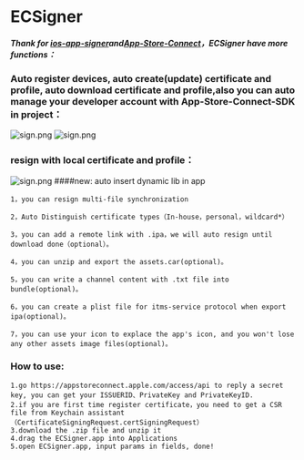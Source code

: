 # ECSigner
***Thank for [ios-app-signer](https://github.com/DanTheMan827/ios-app-signer)and[App-Store-Connect](https://github.com/AvdLee/appstoreconnect-swift-sdk)，ECSigner have more functions：***
### Auto register devices, auto create(update) certificate and profile, auto download certificate and profile,also you can auto manage your developer account with App-Store-Connect-SDK in project：
![ sign.png](https://github.com/even-cheng/ECSigner/blob/master/autosign2.png)
![ sign.png](https://github.com/even-cheng/ECSigner/blob/master/aboutaotosign.png)
### resign with local certificate and profile：
![ sign.png](https://github.com/even-cheng/even-appSigner/blob/master/ecsign.png)
####new: auto insert dynamic lib in app
```
1，you can resign multi-file synchronization
```
```
2，Auto Distinguish certificate types（In-house，personal，wildcard*）
```
```
3，you can add a remote link with .ipa，we will auto resign until download done（optional）。
```
```
4，you can unzip and export the assets.car(optional)。
```
```
5，you can write a channel content with .txt file into bundle(optional)。
```
```
6，you can create a plist file for itms-service protocol when export ipa(optional)。
```
```
7，you can use your icon to explace the app's icon, and you won't lose any other assets image files(optional)。
``` 
### How to use:
```
1.go https://appstoreconnect.apple.com/access/api to reply a secret key, you can get your ISSUERID、PrivateKey and PrivateKeyID.
2.if you are first time register certificate，you need to get a CSR file from Keychain assistant（CertificateSigningRequest.certSigningRequest）
3.download the .zip file and unzip it 
4.drag the ECSigner.app into Applications
5.open ECSigner.app, input params in fields, done!
```



